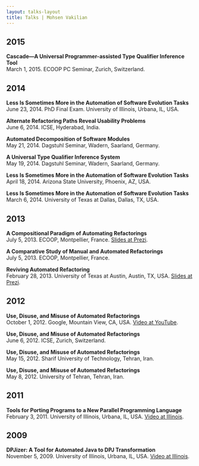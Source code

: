 ```yaml
---
layout: talks-layout
title: Talks | Mohsen Vakilian
---
```


## 2015

**Cascade—A Universal Programmer-assisted Type Qualifier Inference Tool**  
March 1, 2015. ECOOP PC Seminar, Zurich, Switzerland.

## 2014

**Less Is Sometimes More in the Automation of Software Evolution Tasks**  
June 23, 2014. PhD Final Exam. University of Illinois, Urbana, IL, USA.

**Alternate Refactoring Paths Reveal Usability Problems**  
June 6, 2014. ICSE, Hyderabad, India.

**Automated Decomposition of Software Modules**  
May 21, 2014. Dagstuhl Seminar, Wadern, Saarland, Germany.

**A Universal Type Qualifier Inference System**  
May 19, 2014. Dagstuhl Seminar, Wadern, Saarland, Germany.

**Less Is Sometimes More in the Automation of Software Evolution Tasks**  
April 18, 2014. Arizona State University, Phoenix, AZ, USA.

**Less Is Sometimes More in the Automation of Software Evolution Tasks**  
March 6, 2014. University of Texas at Dallas, Dallas, TX, USA.

## 2013

**A Compositional Paradigm of Automating Refactorings**  
July 5, 2013. ECOOP, Montpellier, France. [Slides at
Prezi](http://prezi.com/flmh8m4pzs93).

**A Comparative Study of Manual and Automated Refactorings**  
July 5, 2013. ECOOP, Montpellier, France.

**Reviving Automated Refactoring**  
February 28, 2013. University of Texas at Austin, Austin, TX, USA. [Slides at
Prezi](http://prezi.com/_wtcieksszf_).

## 2012

**Use, Disuse, and Misuse of Automated Refactorings**  
October 1, 2012. Google, Mountain View, CA, USA. [Video at
YouTube](https://www.youtube.com/watch?v=ZJADAbsx1IE). 

**Use, Disuse, and Misuse of Automated Refactorings**  
June 6, 2012. ICSE, Zurich, Switzerland.

**Use, Disuse, and Misuse of Automated Refactorings**  
May 15, 2012. Sharif University of Technology, Tehran, Iran.

**Use, Disuse, and Misuse of Automated Refactorings**  
May 8, 2012. University of Tehran, Tehran, Iran.

## 2011

**Tools for Porting Programs to a New Parallel Programming Language**  
February 3, 2011. University of Illinois, Urbana, IL, USA. [Video at
Illinois](http://dcs-echoess.cs.illinois.edu:8080/ess/echo/presentation/f83d8826-0c91-406e-98e8-a69579c0ae26).

## 2009

**DPJizer: A Tool for Automated Java to DPJ Transformation**  
November 5, 2009. University of Illinois, Urbana, IL, USA. [Video at
Illinois](http://media.cs.illinois.edu/DCS/research/upcrc/UPCRC-2009-11-05fbdo.asx).

